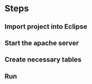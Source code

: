 # Steps
## Import project into Eclipse
## Start the apache server
## Create necessary tables
## Run
